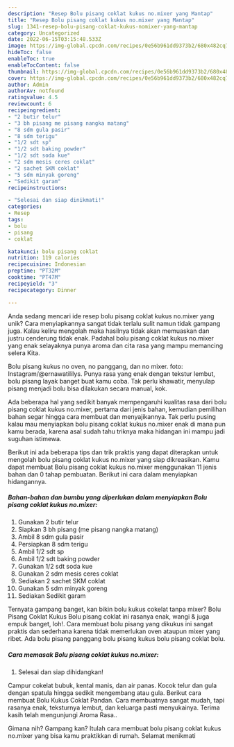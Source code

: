 ```yaml
---
description: "Resep Bolu pisang coklat kukus no.mixer yang Mantap"
title: "Resep Bolu pisang coklat kukus no.mixer yang Mantap"
slug: 1341-resep-bolu-pisang-coklat-kukus-nomixer-yang-mantap
category: Uncategorized
date: 2022-06-15T03:15:48.533Z
image: https://img-global.cpcdn.com/recipes/0e56b961dd9373b2/680x482cq70/bolu-pisang-coklat-kukus-nomixer-foto-resep-utama.jpg
hideToc: false
enableToc: true
enableTocContent: false
thumbnail: https://img-global.cpcdn.com/recipes/0e56b961dd9373b2/680x482cq70/bolu-pisang-coklat-kukus-nomixer-foto-resep-utama.jpg
cover: https://img-global.cpcdn.com/recipes/0e56b961dd9373b2/680x482cq70/bolu-pisang-coklat-kukus-nomixer-foto-resep-utama.jpg
author: Admin
authorAv: notfound
ratingvalue: 4.5
reviewcount: 6
recipeingredient:
- "2 butir telur"
- "3 bh pisang me pisang nangka matang"
- "8 sdm gula pasir"
- "8 sdm terigu"
- "1/2 sdt sp"
- "1/2 sdt baking powder"
- "1/2 sdt soda kue"
- "2 sdm mesis ceres coklat"
- "2 sachet SKM coklat"
- "5 sdm minyak goreng"
- "Sedikit garam"
recipeinstructions:

- "Selesai dan siap dinikmati!"
categories:
- Resep
tags:
- bolu
- pisang
- coklat

katakunci: bolu pisang coklat 
nutrition: 119 calories
recipecuisine: Indonesian
preptime: "PT32M"
cooktime: "PT47M"
recipeyield: "3"
recipecategory: Dinner

---
```





Anda sedang mencari ide resep bolu pisang coklat kukus no.mixer yang unik? Cara menyiapkannya sangat tidak terlalu sulit namun tidak gampang juga. Kalau keliru mengolah maka hasilnya tidak akan memuaskan dan justru cenderung tidak enak. Padahal bolu pisang coklat kukus no.mixer yang enak selayaknya punya aroma dan cita rasa yang mampu memancing selera Kita.





Bolu pisang kukus no oven, no panggang, dan no mixer. foto: Instagram/@ernawatililys. Punya rasa yang enak dengan tekstur lembut, bolu pisang layak banget buat kamu coba. Tak perlu khawatir, menyulap pisang menjadi bolu bisa dilakukan secara manual, kok.

Ada beberapa hal yang sedikit banyak mempengaruhi kualitas rasa dari bolu pisang coklat kukus no.mixer, pertama dari jenis bahan, kemudian pemilihan bahan segar hingga cara membuat dan menyajikannya. Tak perlu pusing kalau mau menyiapkan bolu pisang coklat kukus no.mixer enak di mana pun kamu berada, karena asal sudah tahu triknya maka hidangan ini mampu jadi suguhan istimewa.






Berikut ini ada beberapa tips dan trik praktis yang dapat diterapkan untuk mengolah bolu pisang coklat kukus no.mixer yang siap dikreasikan. Kamu dapat membuat Bolu pisang coklat kukus no.mixer menggunakan 11 jenis bahan dan 0 tahap pembuatan. Berikut ini cara dalam menyiapkan hidangannya.

<!--inarticleads1-->

##### Bahan-bahan dan bumbu yang diperlukan dalam menyiapkan Bolu pisang coklat kukus no.mixer:

1. Gunakan 2 butir telur
1. Siapkan 3 bh pisang (me pisang nangka matang)
1. Ambil 8 sdm gula pasir
1. Persiapkan 8 sdm terigu
1. Ambil 1/2 sdt sp
1. Ambil 1/2 sdt baking powder
1. Gunakan 1/2 sdt soda kue
1. Gunakan 2 sdm mesis ceres coklat
1. Sediakan 2 sachet SKM coklat
1. Gunakan 5 sdm minyak goreng
1. Sediakan Sedikit garam


Ternyata gampang banget, kan bikin bolu kukus cokelat tanpa mixer? Bolu Pisang Coklat Kukus Bolu pisang coklat ini rasanya enak, wangi &amp; juga empuk banget, loh!. Cara membuat bolu pisang yang dikukus ini sangat praktis dan sederhana karena tidak memerlukan oven ataupun mixer yang ribet. Ada bolu pisang panggang bolu pisang kukus bolu pisang coklat bolu. 

<!--inarticleads2-->

##### Cara memasak Bolu pisang coklat kukus no.mixer:


1. Selesai dan siap dihidangkan!

Campur cokelat bubuk, kental manis, dan air panas. Kocok telur dan gula dengan spatula hingga sedikit mengembang atau gula. Berikut cara membuat Bolu Kukus Coklat Pandan. Cara membuatnya sangat mudah, tapi rasanya enak, teksturnya lembut, dan keluarga pasti menyukainya. Terima kasih telah mengunjungi Aroma Rasa.. 

Gimana nih? Gampang kan? Itulah cara membuat bolu pisang coklat kukus no.mixer yang bisa kamu praktikkan di rumah. Selamat menikmati
